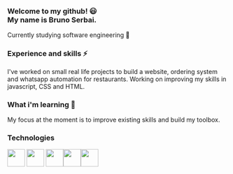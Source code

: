 ### Welcome to my github! 😃 <br> My name is Bruno Serbai. 
Currently studying software engineering 📖

### Experience and skills ⚡
I've worked on small real life projects to build a website, ordering system and whatsapp automation for restaurants. Working on improving my skills in javascript, CSS and HTML.

### What i'm learning 🌱
My focus at the moment is to improve existing skills and build my toolbox.

### Technologies
<img src="https://cdn.jsdelivr.net/gh/devicons/devicon/icons/html5/html5-original.svg" width="40" height="40"/> <img src="https://cdn.jsdelivr.net/gh/devicons/devicon/icons/css3/css3-original.svg" width="40" height="40"/>
<img src="https://cdn.jsdelivr.net/gh/devicons/devicon/icons/javascript/javascript-original.svg" width="40" height="40"/><img src="https://cdn.jsdelivr.net/gh/devicons/devicon/icons/mysql/mysql-plain.svg" width="40" height="40" /><img src="https://cdn.jsdelivr.net/gh/devicons/devicon/icons/nodejs/nodejs-plain.svg" width="40" height="40" />
          

